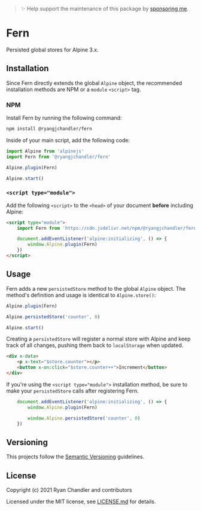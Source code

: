 > ✨ Help support the maintenance of this package by [sponsoring me](https://github.com/sponsors/ryangjchandler).

# Fern

Persisted global stores for Alpine 3.x.

## Installation

Since Fern directly extends the global `Alpine` object, the recommended installation methods are NPM or a `module` `<script>` tag.

### NPM

Install Fern by running the following command:

```bash
npm install @ryangjchandler/fern
```

Inside of your main script, add the following code:

```js
import Alpine from 'alpinejs'
import Fern from '@ryangjchandler/fern'

Alpine.plugin(Fern)

Alpine.start()
```

### `<script type="module">`

Add the following `<script>` to the `<head>` of your document **before** including Alpine:

```html
<script type="module">
    import Fern from 'https://cdn.jsdelivr.net/npm/@ryangjchandler/fern@0.x.x/dist/module.esm.js'

    document.addEventListener('alpine:initializing', () => {
        window.Alpine.plugin(Fern)
    })
</script>
```

## Usage

Fern adds a new `persistedStore` method to the global `Alpine` object. The method's definition and usage is identical to `Alpine.store()`:

```js
Alpine.plugin(Fern)

Alpine.persistedStore('counter', 0)

Alpine.start()
```

Creating a `persistedStore` will register a normal store with Alpine and keep track of all changes, pushing them back to `localStorage` when updated.

```html
<div x-data>
    <p x-text="$store.counter"></p>
    <button x-on:click="$store.counter++">Increment</button>
</div>
```

If you're using the `<script type="module">` installation method, be sure to make your `persistedStore` calls after registering Fern.

```js
    document.addEventListener('alpine:initializing', () => {
        window.Alpine.plugin(Fern)

        window.Alpine.persistedStore('counter', 0)
    })
```

## Versioning

This projects follow the [Semantic Versioning](https://semver.org/) guidelines.

## License

Copyright (c) 2021 Ryan Chandler and contributors

Licensed under the MIT license, see [LICENSE.md](LICENSE.md) for details.
